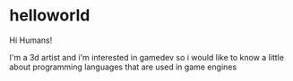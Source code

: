 # helloworld

Hi Humans!

I'm a 3d artist and i'm interested in gamedev so i would like to know a little about programming languages that are used in game engines
